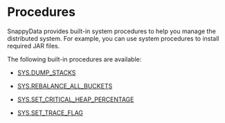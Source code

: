# Procedures

SnappyData provides built-in system procedures to help you manage the distributed system. For example, you can use system procedures to install required JAR files.

<!--
!!!Note
	If you enable SQL authorization, you must use the <mark> TO BE CONFIRMED [GRANT] </mark> command to grant normal users permission to use these procedures. -->
	
The following built-in procedures are available:

* [SYS.DUMP_STACKS](dump-stacks.md)

* [SYS.REBALANCE_ALL_BUCKETS](rebalance-all-buckets.md)

* [SYS.SET_CRITICAL_HEAP_PERCENTAGE](set_critical_heap_percentage.md)

* [SYS.SET_TRACE_FLAG](set-trace-flag.md)
